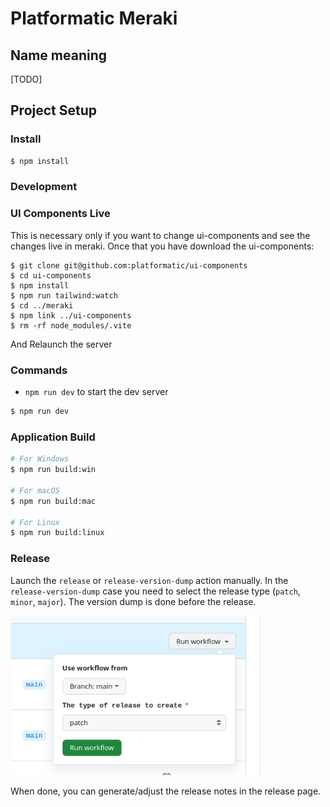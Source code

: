 # Platformatic Meraki

## Name meaning
[TODO]

## Project Setup

### Install

```bash
$ npm install
```

### Development

### UI Components Live

This is necessary only if you want to change ui-components and see the changes live in meraki. Once that you have download the ui-components:

```
$ git clone git@github.com:platformatic/ui-components
$ cd ui-components
$ npm install
$ npm run tailwind:watch
$ cd ../meraki
$ npm link ../ui-components
$ rm -rf node_modules/.vite
```
And Relaunch the server

### Commands

* `npm run dev` to start the dev server

```bash
$ npm run dev
```

### Application Build

```bash
# For Windows
$ npm run build:win

# For macOS
$ npm run build:mac

# For Linux
$ npm run build:linux
```

### Release

Launch the `release` or `release-version-dump` action manually.
In the `release-version-dump` case you need to select the release type (`patch`, `minor`, `major`). The version dump is done before the release. 

<img src="./docs/release-action.png" width="400" alt="Release Action" />

When done, you can generate/adjust the release notes in the release page.



